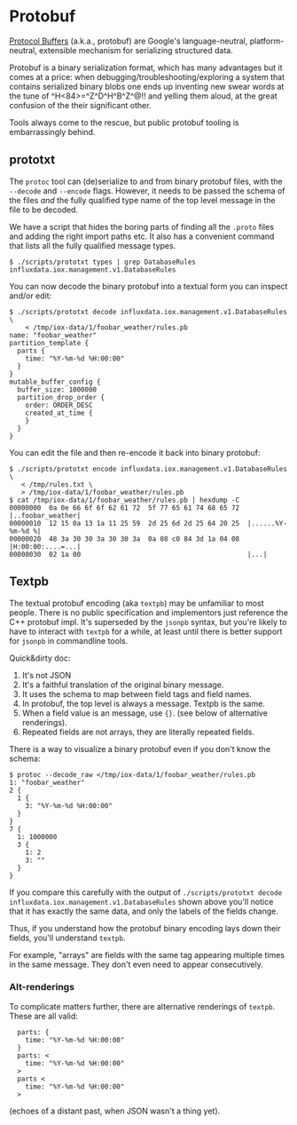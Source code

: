 # Protobuf

[Protocol Buffers](https://github.com/protocolbuffers/protobuf) (a.k.a., protobuf)
are Google's language-neutral, platform-neutral, extensible mechanism for serializing structured data.

Protobuf is a binary serialization format, which has many advantages but it comes at a price:
when debugging/troubleshooting/exploring a system that contains serialized binary blobs one
ends up inventing new swear words at the tune of ^H<C0><84>=^Z^D^H^B^Z^@!! and yelling them aloud,
at the great confusion of the their significant other.

Tools always come to the rescue, but public protobuf tooling is embarrassingly behind.

## prototxt

The `protoc` tool can (de)serialize to and from binary protobuf files,
with the `--decode` and `--encode` flags. However, it needs to be passed the schema of the files *and*
the fully qualified type name of the top level message in the file to be decoded.

We have a script that hides the boring parts of finding all the `.proto` files and adding the right
import paths etc. It also has a convenient command that lists all the fully qualified message types.

```console
$ ./scripts/prototxt types | grep DatabaseRules
influxdata.iox.management.v1.DatabaseRules
```

You can now decode the binary protobuf into a textual form you can inspect and/or edit:

```console
$ ./scripts/prototxt decode influxdata.iox.management.v1.DatabaseRules \
    < /tmp/iox-data/1/foobar_weather/rules.pb
name: "foobar_weather"
partition_template {
  parts {
    time: "%Y-%m-%d %H:00:00"
  }
}
mutable_buffer_config {
  buffer_size: 1000000
  partition_drop_order {
    order: ORDER_DESC
    created_at_time {
    }
  }
}
```

You can edit the file and then re-encode it back into binary protobuf:
```console
$ ./scripts/prototxt encode influxdata.iox.management.v1.DatabaseRules \
   < /tmp/rules.txt \
   > /tmp/iox-data/1/foobar_weather/rules.pb
$ cat /tmp/iox-data/1/foobar_weather/rules.pb | hexdump -C
00000000  0a 0e 66 6f 6f 62 61 72  5f 77 65 61 74 68 65 72  |..foobar_weather|
00000010  12 15 0a 13 1a 11 25 59  2d 25 6d 2d 25 64 20 25  |......%Y-%m-%d %|
00000020  48 3a 30 30 3a 30 30 3a  0a 08 c0 84 3d 1a 04 08  |H:00:00:....=...|
00000030  02 1a 00                                          |...|
```

## Textpb

The textual protobuf encoding (aka `textpb`) may be unfamiliar to most people.
There is no public specification and implementors just reference the C++ protobuf impl.
It's superseded by the `jsonpb` syntax, but you're likely to have to interact with `textpb` for a while,
at least until there is better support for `jsonpb` in commandline tools.

Quick&dirty doc:

1. It's not JSON
2. It's a faithful translation of the original binary message.
3. It uses the schema to map between field tags and field names.
4. In protobuf, the top level is always a message. Textpb is the same.
5. When a field value is an message, use `{}`. (see below of alternative renderings).
6. Repeated fields are not arrays, they are literally repeated fields.

There is a way to visualize a binary protobuf even if you don't know the schema:

```console
$ protoc --decode_raw </tmp/iox-data/1/foobar_weather/rules.pb
1: "foobar_weather"
2 {
  1 {
    3: "%Y-%m-%d %H:00:00"
  }
}
7 {
  1: 1000000
  3 {
    1: 2
    3: ""
  }
}
```

If you compare this carefully with the output of `./scripts/prototxt decode influxdata.iox.management.v1.DatabaseRules` shown above
you'll notice that it has exactly the same data, and only the labels of the fields change.

Thus, if you understand how the protobuf binary encoding lays down their fields, you'll understand `textpb`.

For example, "arrays" are fields with the same tag appearing multiple times in the same message.
They don't even need to appear consecutively.

### Alt-renderings

To complicate matters further, there are alternative renderings of `textpb`. These are all valid:

```
  parts: {
    time: "%Y-%m-%d %H:00:00"
  }
  parts: <
    time: "%Y-%m-%d %H:00:00"
  >
  parts <
    time: "%Y-%m-%d %H:00:00"
  >
```

(echoes of a distant past, when JSON wasn't a thing yet).
